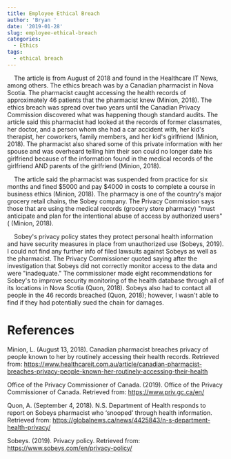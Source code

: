 ```yaml
---
title: Employee Ethical Breach
author: 'Bryan '
date: '2019-01-28'
slug: employee-ethical-breach
categories:
  - Ethics
tags:
  - ethical breach
---
```


&nbsp;&nbsp;&nbsp;&nbsp;The article is from August of 2018 and found in the Healthcare IT News, among others. The ethics breach was by a Canadian pharmacist in Nova Scotia. The pharmacist caught accessing the health records of approximately 46 patients that the pharmacist knew (Minion, 2018). The ethics breach was spread over two years until the Canadian Privacy Commission discovered what was happening though standard audits. The article said this pharmacist had looked at the records of former classmates, her doctor, and a person whom she had a car accident with, her kid's therapist, her coworkers, family members, and her kid's girlfriend (Minion, 2018). The pharmacist also shared some of this private information with her spouse and was overheard telling him their son could no longer date his girlfriend because of the information found in the medical records of the girlfriend AND parents of the girlfriend (Minion, 2018). 

&nbsp;&nbsp;&nbsp;&nbsp;The article said the pharmacist was suspended from practice for six months and fined $5000 and pay $4000 in costs to complete a course in business ethics (Minion, 2018). The pharmacy is one of the country's major grocery retail chains, the Sobey company. The Privacy Commission says those that are using the medical records (grocery store pharmacy) "must anticipate and plan for the intentional abuse of access by authorized users" ( (Minion, 2018).

&nbsp;&nbsp;&nbsp;&nbsp;Sobey's privacy policy states they protect personal health information and have security measures in place from unauthorized use (Sobeys, 2019). I could not find any further info of filed lawsuits against Sobeys as well as the pharmacist. The Privacy Commissioner quoted saying after the investigation that Sobeys did not correctly monitor access to the data and were "inadequate." The commissioner made eight recommendations for Sobey's to improve security monitoring of the health database through all of its locations in Nova Scotia (Quon, 2018). Sobeys also had to contact all people in the 46 records breached (Quon, 2018); however, I wasn't able to find if they had potentially sued the chain for damages.

# References

Minion, L. (August 13, 2018). Canadian pharmacist breaches privacy of people known to her by routinely accessing their health records. Retrieved from: https://www.healthcareit.com.au/article/canadian-pharmacist-breaches-privacy-people-known-her-routinely-accessing-their-health

Office of the Privacy Commissioner of Canada. (2019). Office of the Privacy Commissioner of Canada. Retrieved from: https://www.priv.gc.ca/en/

Quon, A. (September 4, 2018). N.S. Department of Health responds to report on Sobeys pharmacist who ‘snooped’ through health information. Retrieved from: https://globalnews.ca/news/4425843/n-s-department-health-privacy/

Sobeys. (2019). Privacy policy. Retrieved from: https://www.sobeys.com/en/privacy-policy/
